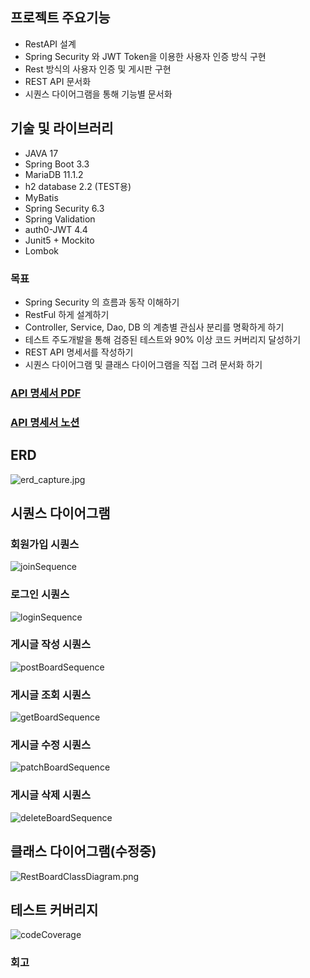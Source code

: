 
## 프로젝트 주요기능
- RestAPI 설계
- Spring Security 와 JWT Token을 이용한 사용자 인증 방식 구현
- Rest 방식의 사용자 인증 및 게시판 구현
- REST API 문서화 
- 시퀀스 다이어그램을 통해 기능별 문서화

## 기술 및 라이브러리
- JAVA 17
- Spring Boot 3.3
- MariaDB 11.1.2
- h2 database 2.2 (TEST용)
- MyBatis
- Spring Security 6.3
- Spring Validation
- auth0-JWT 4.4
- Junit5 + Mockito
- Lombok

### 목표
- Spring Security 의 흐름과 동작 이해하기
- RestFul 하게 설계하기
- Controller, Service, Dao, DB 의 계층별 관심사 분리를 명확하게 하기
- 테스트 주도개발을 통해 검증된 테스트와 90% 이상 코드 커버리지 달성하기
- REST API 명세서를 작성하기
- 시퀀스 다이어그램 및 클래스 다이어그램을 직접 그려 문서화 하기



### <a href="https://drive.google.com/file/d/1Rp4IJkPxKoVy4Cy0st-oMQTNiL6mtwlO/view?usp=sharing">API 명세서 PDF</a>
### <a href="https://hyunsense.notion.site/REST-API-f59958d679ac45adbe96fb923c4eafb4?pvs=4">API 명세서 노션</a>

## ERD
![erd_capture.jpg](..%2F..%2F..%2Fvsc_erd%2Ferd_capture.jpg)

## 시퀀스 다이어그램

### 회원가입 시퀀스
![joinSequence](https://github.com/user-attachments/assets/25f07f79-de71-4a6d-9759-ab978c7f5e3e)

### 로그인 시퀀스
![loginSequence](https://github.com/user-attachments/assets/118500d6-9476-42af-8aae-64f94321fdb2)

### 게시글 작성 시퀀스
![postBoardSequence](https://github.com/user-attachments/assets/af1627f7-2c07-4759-9eda-a072d677f0c8)

### 게시글 조회 시퀀스
![getBoardSequence](https://github.com/user-attachments/assets/e15963e5-5dad-4b01-b3ca-8e0cdcfb890b)

### 게시글 수정 시퀀스
![patchBoardSequence](https://github.com/user-attachments/assets/8672f884-7a54-4361-ba6c-8adf80add8bf)

### 게시글 삭제 시퀀스
![deleteBoardSequence](https://github.com/user-attachments/assets/3a6ae2f2-be1c-49d1-80d0-ef59a6462498)

## 클래스 다이어그램(수정중)
![RestBoardClassDiagram.png](..%2F..%2F..%2FRest_board_sequencePNG%2FRestBoardClassDiagram.png)
## 테스트 커버리지
![codeCoverage](https://github.com/user-attachments/assets/2d8d8730-6b50-4b7a-ad4d-cbf68c3a7e88)

### 회고


